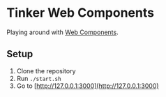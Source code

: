 # Tinker Web Components

Playing around with [Web Components](https://developer.mozilla.org/en-US/docs/Web/Web_Components).

## Setup

1. Clone the repository
2. Run `./start.sh`
3. Go to [http://127.0.0.1:3000](http://127.0.0.1:3000)
